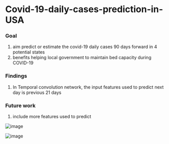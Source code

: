 # Covid-19-daily-cases-prediction-in-USA

### Goal 
1. aim predict or estimate the covid-19 daily cases 90 days forward in 4 potential states
2. benefits helping  local government to maintain bed capacity during COVID-19 

### Findings

1. In Temporal convolution network, the input features used  to predict next day is previous 21 days  

### Future work 

1. include more features used to predict 

![image](https://user-images.githubusercontent.com/31414731/167449302-7f7f3efc-f914-4a94-9937-8e66df9beb90.png)


![image](https://user-images.githubusercontent.com/31414731/167451991-3bf40d28-bd53-4157-9382-67cac3d006d6.png)


